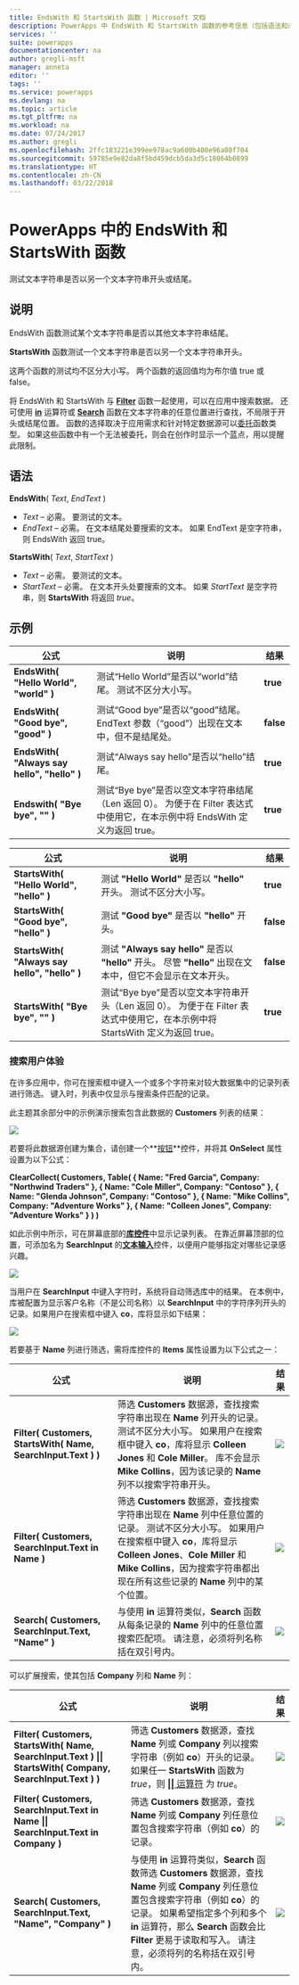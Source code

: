 ```yaml
---
title: EndsWith 和 StartsWith 函数 | Microsoft 文档
description: PowerApps 中 EndsWith 和 StartsWith 函数的参考信息（包括语法和示例）
services: ''
suite: powerapps
documentationcenter: na
author: gregli-msft
manager: anneta
editor: ''
tags: ''
ms.service: powerapps
ms.devlang: na
ms.topic: article
ms.tgt_pltfrm: na
ms.workload: na
ms.date: 07/24/2017
ms.author: gregli
ms.openlocfilehash: 2ffc183221e399ee978ac9a600b400e96a00f704
ms.sourcegitcommit: 59785e9e82da8f5bd459dcb5da3d5c18064b0899
ms.translationtype: HT
ms.contentlocale: zh-CN
ms.lasthandoff: 03/22/2018
---
```

# <a name="endswith-and-startswith-functions-in-powerapps"></a>PowerApps 中的 EndsWith 和 StartsWith 函数
测试文本字符串是否以另一个文本字符串开头或结尾。

## <a name="description"></a>说明
EndsWith 函数测试某个文本字符串是否以其他文本字符串结尾。

**StartsWith** 函数测试一个文本字符串是否以另一个文本字符串开头。    

这两个函数的测试均不区分大小写。  两个函数的返回值均为布尔值 true 或 false。  

将 EndsWith 和 StartsWith 与 **[Filter](function-filter-lookup.md)** 函数一起使用，可以在应用中搜索数据。 还可使用 **[in](operators.md#in-and-exactin-operators)** 运算符或 **[Search](function-filter-lookup.md)** 函数在文本字符串的任意位置进行查找，不局限于开头或结尾位置。  函数的选择取决于应用需求和针对特定数据源可以[委托](../delegation-overview.md)函数类型。  如果这些函数中有一个无法被委托，则会在创作时显示一个蓝点，用以提醒此限制。

## <a name="syntax"></a>语法
**EndsWith**( *Text*, *EndText* )

* *Text* – 必需。  要测试的文本。
* *EndText* – 必需。  在文本结尾处要搜索的文本。  如果 EndText 是空字符串，则 EndsWith 返回 true。

**StartsWith**( *Text*, *StartText* )

* *Text* – 必需。  要测试的文本。
* *StartText* – 必需。  在文本开头处要搜索的文本。  如果 *StartText* 是空字符串，则 **StartsWith** 将返回 *true*。

## <a name="examples"></a>示例
| 公式 | 说明 | 结果 |
| --- | --- | --- |
| **EndsWith( "Hello World", "world" )** |测试“Hello World”是否以“world”结尾。  测试不区分大小写。 |**true** |
| **EndsWith( "Good bye", "good" )** |测试“Good bye”是否以“good”结尾。  EndText 参数（“good”）出现在文本中，但不是结尾处。 |**false** |
| **EndsWith( "Always say hello", "hello" )** |测试“Always say hello”是否以“hello”结尾。 |**true** |
| **Endswith( "Bye bye", "" )** |测试“Bye bye”是否以空文本字符串结尾（Len 返回 0）。  为便于在 Filter 表达式中使用它，在本示例中将 EndsWith 定义为返回 true。 |**true** |

| 公式 | 说明 | 结果 |
| --- | --- | --- |
| **StartsWith( "Hello World", "hello" )** |测试 **"Hello World"** 是否以 **"hello"** 开头。  测试不区分大小写。 |**true** |
| **StartsWith( "Good bye", "hello" )** |测试 **"Good bye"** 是否以 **"hello"** 开头。 |**false** |
| **StartsWith( "Always say hello", "hello" )** |测试 **"Always say hello"** 是否以 **"hello"** 开头。  尽管 **"hello"** 出现在文本中，但它不会显示在文本开头。 |**false** |
| **StartsWith( "Bye bye", "" )** |测试“Bye bye”是否以空文本字符串开头（Len 返回 0）。  为便于在 Filter 表达式中使用它，在本示例中将 StartsWith 定义为返回 true。 |**true** |

### <a name="search-user-experience"></a>搜索用户体验
在许多应用中，你可在搜索框中键入一个或多个字符来对较大数据集中的记录列表进行筛选。 键入时，列表中仅显示与搜索条件匹配的记录。

此主题其余部分中的示例演示搜索包含此数据的 **Customers** 列表的结果：

![](media/function-startswith/customers.png)

若要将此数据源创建为集合，请创建一个**[按钮](../controls/control-button.md)**控件，并将其 **OnSelect** 属性设置为以下公式：

**ClearCollect( Customers, Table( { Name: "Fred Garcia", Company: "Northwind Traders" }, { Name: "Cole Miller", Company: "Contoso" }, { Name: "Glenda Johnson", Company: "Contoso" }, { Name: "Mike Collins", Company: "Adventure Works" }, { Name: "Colleen Jones", Company: "Adventure Works" } ) )**

如此示例中所示，可在屏幕底部的[**库控件**](../controls/control-gallery.md)中显示记录列表。 在靠近屏幕顶部的位置，可添加名为 **SearchInput** 的[**文本输入**](../controls/control-text-input.md)控件，以便用户能够指定对哪些记录感兴趣。

![](media/function-startswith/customers-ux-unfiltered.png)

当用户在 **SearchInput** 中键入字符时，系统将自动筛选库中的结果。 在本例中，库被配置为显示客户名称（不是公司名称）以 **SearchInput** 中的字符序列开头的记录。如果用户在搜索框中键入 **co**，库将显示如下结果：

![](media/function-startswith/customers-ux-startswith-co.png)

若要基于 **Name** 列进行筛选，需将库控件的 **Items** 属性设置为以下公式之一：

| 公式 | 说明 | 结果 |
| --- | --- | --- |
| **Filter( Customers, StartsWith( Name, SearchInput.Text ) )** |筛选 **Customers** 数据源，查找搜索字符串出现在 **Name** 列开头的记录。 测试不区分大小写。 如果用户在搜索框中键入 **co**，库将显示 **Colleen Jones** 和 **Cole Miller**。 库不会显示 **Mike Collins**，因为该记录的 **Name** 列不以搜索字符串开头。 |<style> img { max-width: none } </style> ![](media/function-startswith/customers-name-co-startswith.png) |
| **Filter( Customers, SearchInput.Text in Name )** |筛选 **Customers** 数据源，查找搜索字符串出现在 **Name** 列中任意位置的记录。 测试不区分大小写。 如果用户在搜索框中键入 **co**，库将显示 **Colleen Jones**、**Cole Miller** 和 **Mike Collins**，因为搜索字符串都出现在所有这些记录的 **Name** 列中的某个位置。 |<style> img { max-width: none } </style> ![](media/function-startswith/customers-name-co-contains.png) |
| **Search( Customers, SearchInput.Text, "Name" )** |与使用 **in** 运算符类似，**Search** 函数从每条记录的 **Name** 列中的任意位置搜索匹配项。 请注意，必须将列名称括在双引号内。 |<style> img { max-width: none } </style> ![](media/function-startswith/customers-name-co-contains.png) |

可以扩展搜索，使其包括 **Company** 列和 **Name** 列：

| 公式 | 说明 | 结果 |
| --- | --- | --- |
| **Filter( Customers, StartsWith( Name, SearchInput.Text ) &#124;&#124; StartsWith( Company, SearchInput.Text ) )** |筛选 **Customers** 数据源，查找 **Name** 列或 **Company** 列以搜索字符串（例如 **co**）开头的记录。  如果任一 **StartsWith** 函数为 *true*，则 [**&#124;&#124;** 运算符](operators.md) 为 *true*。 |<style> img { max-width: none } </style> ![](media/function-startswith/customers-all-co-startswith.png) |
| **Filter( Customers, SearchInput.Text in Name &#124;&#124; SearchInput.Text in Company )** |筛选 **Customers** 数据源，查找 **Name** 列或 **Company** 列任意位置包含搜索字符串（例如 **co**）的记录。 |<style> img { max-width: none } </style> ![](media/function-startswith/customers-all-co-contains.png) |
| **Search( Customers, SearchInput.Text, "Name", "Company" )** |与使用 **in** 运算符类似，**Search** 函数筛选 **Customers** 数据源，查找 **Name** 列或 **Company** 列任意位置包含搜索字符串（例如 **co**）的记录。 如果希望指定多个列和多个 **in** 运算符，那么 **Search** 函数会比 **Filter** 更易于读取和写入。 请注意，必须将列的名称括在双引号内。 |<style> img { max-width: none } </style> ![](media/function-startswith/customers-all-co-contains.png) |

